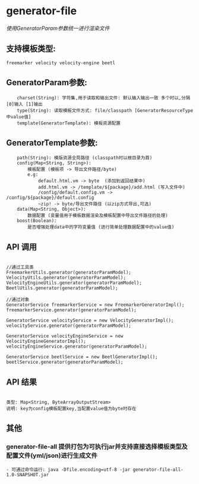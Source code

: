 # generator-file

*使用GeneratorParam参数统一进行渲染文件*

## 支持模板类型:
    freemarker velocity velocity-engine beetl
    
## GeneratorParam参数:
```
    charset(String): 字符集,用于读取和输出文件: 默认输入输出一致 多个时以,分隔 [0]输入 [1]输出
    type(String): 读取模板文件方式: file/classpath [GeneratorResourceType中value值]
    template(GeneratorTemplate): 模板资源配置
```
## GeneratorTemplate参数:
```
    path(String): 模版资源全局路径 (classpath时以根目录为首)
    config(Map<String, String>):
        模板配置 (模板项 -> 导出文件路径/byte)
        e.g:
            default.html.vm -> byte  (添加到返回结果中)
            add.html.vm -> /template/${package}/add.html (写入文件中)
            /config/default.config.vm -> /config/${package}/default.config
            ~zip! -> byte/导出文件路径 (以zip方式导出,可选)
    data(Map<String, Object>):    
        数据配置 (变量值用于模板数据渲染及模板配置中导出文件路径的处理)
    boost(Boolean):
        是否增强处理data中的字符变量值 (进行简单处理数据配置中的value值) 
```   
## API 调用
``` 

//通过工具类
FreemarkerUtils.generator(generatorParamModel);
VelocityUtils.generator(generatorParamModel);
VelocityEngineUtils.generator(generatorParamModel);
BeetlUtils.generator(generatorParamModel);

//通过对象
GeneratorService freemarkerService = new FreemarkerGeneratorImpl();
freemarkerService.generator(generatorParamModel);

GeneratorService velocityService = new VelocityGeneratorImpl();
velocityService.generator(generatorParamModel);

GeneratorService velocityEngineService = new VelocityEngineGeneratorImpl();
velocityEngineService.generator(generatorParamModel);

GeneratorService beetlService = new BeetlGeneratorImpl();
beetlService.generator(generatorParamModel);

``` 

## API 结果
``` 

类型: Map<String, ByteArrayOutputStream> 
说明: key为config模板配置key,当配置value值为byte时存在

``` 

## 其他     
### generator-file-all 提供打包为可执行jar并支持直接选择模板类型及配置文件(yml/json)进行生成文件
    - 可通过命令运行: java -Dfile.encoding=utf-8 -jar generator-file-all-1.0-SNAPSHOT.jar  
